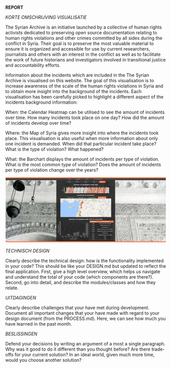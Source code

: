 **REPORT**

*KORTE OMSCHRIJVING VISUALISATIE*

The Syrian Archive is an initiative launched by a collective of human rights activists dedicated to preserving open source documentation relating to human rights violations and other crimes committed by all sides during the conflict in Syria. Their goal is to preserve the most valuable material to ensure it is organized and accessible for use by current researchers, journalists and others with an interest in the conflict as well as to facilitate the work of future historians and investigators involved in transitional justice and accountability efforts.

Information about the incidents which are included in the The Syrian Archive is visualised on this website. The goal of this visualisation is to increase awareness of the scale of the human rights violations in Syria and to obtain more insight into the background of the incidents. Each visualisation has been carefully picked to highlight a different aspect of the incidents background information:

When: the Calendar Heatmap can be utilised to see the amount of incidents over time. How many incidents took place on one day? How did the amount of incidents develop over time?

Where: the Map of Syria gives more insight into where the incidents took place. This visualisation is also useful when more information about only one incident is demanded. When did that particular incident take place? What is the type of violation? What happened?

What: the Barchart displays the amount of incidents per type of violation. What is the most common type of violation? Does the amount of incidents per type of violation change over the years?

![Schets](dashboard/images/printscreenvisualisation.png)

*TECHNISCH DESIGN*

Clearly describe the technical design: how is the functionality implemented in your code? This should be like your DESIGN.md but updated to reflect the final application. First, give a high level overview, which helps us navigate and understand the total of your code (which components are there?). Second, go into detail, and describe the modules/classes and how they relate.

*UITDAGINGEN*

Clearly describe challenges that your have met during development. Document all important changes that your have made with regard to your design document (from the PROCESS.md). Here, we can see how much you have learned in the past month.

*BESLISSINGEN*

Defend your decisions by writing an argument of a most a single paragraph. Why was it good to do it different than you thought before? Are there trade-offs for your current solution? In an ideal world, given much more time, would you choose another solution?
